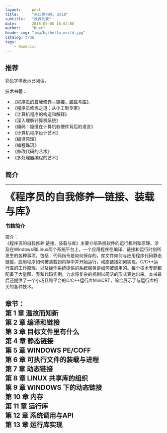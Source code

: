 ```yaml
---
layout:     post
title:      "未归类书籍, 2018"
subtitle:   "推荐列表"
date:       2018-09-05 16:02:00
author:     "Ruer"
header-img: "img/bg/hello_world.jpg"
catalog: true
tags:
    - BookList
---
```


## 推荐

彩色字体表示已阅读。

技术书籍：

* [《程序员的自我修养—链接、装载与库》](#《程序员的自我修养—链接、装载与库》)  
* 《程序员修炼之道：从小工到专家》  
* 《计算机程序的构造和解释》  
* 《深入理解计算机系统》  
* 《编码：隐匿在计算机软硬件背后的语言》  
* 《计算机程序设计艺术》  
* 《编译原理》  
* 《编程珠玑》  
* 《修改代码的艺术》  
* 《多处理器编程的艺术》  

## 简介

---

<span id="《程序员的自我修养—链接、装载与库》"><font size=6><b>《程序员的自我修养—链接、装载与库》</b></font></span>

<font size=3><b>书籍简介</b></font>

简介：  
《程序员的自我修养:链接、装载与库》主要介绍系统软件的运行机制和原理，涉及在Windows和Linux两个系统平台上，一个应用程序在编译、链接和运行时刻所发生的各种事项，包括：代码指令是如何保存的，库文件如何与应用程序代码静态链接，应用程序如何被装载到内存中并开始运行，动态链接如何实现，C/C++运行库的工作原理，以及操作系统提供的系统服务是如何被调用的。每个技术专题都配备了大量图、表和代码实例，力求将复杂的机制以简洁的形式表达出来。本书最后还提供了一个小巧且跨平台的C/C++运行库MiniCRT，综合展示了与运行库相关的各种技术。

章节：  
第 1 章 温故而知新  
第 2 章 编译和链接  
第 3 章 目标文件里有什么  
第 4 章 静态链接  
第 5 章 WINDOWS PE/COFF  
第 6 章 可执行文件的装载与进程  
第 7 章 动态链接  
第 8 章 LINUX 共享库的组织  
第 9 章 WINDOWS 下的动态链接  
第 10 章 内存  
第 11 章 运行库  
第 12 章 系统调用与API  
第 13 章 运行库实现  
---